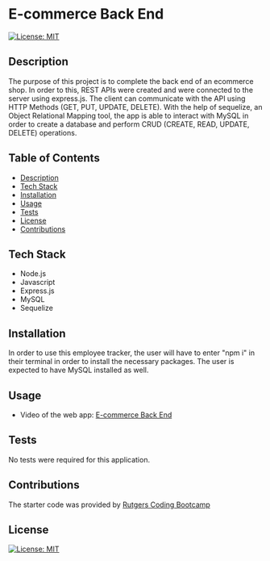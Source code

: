 # E-commerce Back End 
[![License: MIT](https://img.shields.io/badge/License-MIT-blue.svg)](https://opensource.org/licenses/MIT)

## Description

The purpose of this project is to complete the back end of an ecommerce shop. In order to this, REST APIs were created and were connected to the server using express.js. The client can communicate with the API using HTTP Methods (GET, PUT, UPDATE, DELETE). With the help of sequelize, an Object Relational Mapping tool, the app is able to interact with MySQL in order to create a database and perform CRUD (CREATE, READ, UPDATE, DELETE) operations.  

## Table of Contents
- [Description](#description)
- [Tech Stack](#tech-stack)
- [Installation](#installation)
- [Usage](#usage)
- [Tests](#tests)
- [License](#license)
- [Contributions](#contributions)


## Tech Stack

- Node.js
- Javascript
- Express.js
- MySQL
- Sequelize

## Installation

In order to use this employee tracker, the user will have to enter "npm i" in their terminal in order to install the necessary packages. The user is expected to have MySQL installed as well. 

## Usage
 
- Video of the web app: 
[E-commerce Back End](https://drive.google.com/file/d/110YqM3LJOKHjlqIpcTBnrokkJjpOSPYt/view?usp=share_link)


## Tests

No tests were required for this application.

## Contributions

The starter code was provided by [Rutgers Coding Bootcamp](https://github.com/coding-boot-camp/fantastic-umbrella)

## License
[![License: MIT](https://img.shields.io/badge/License-MIT-blue.svg)](https://opensource.org/licenses/MIT)




